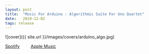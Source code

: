 ```yaml
---
layout: post
title:  "Music For Arduino : Algorithmic Suite For Uno Quartet"
date:   2019-12-02
tags: release
---
```

![cover]({{ site.url }}/images/covers/arduino_algo.jpg)

<a href="https://open.spotify.com/album/0ajGh2w62VtXm3t6qhMuqe?si=W8jUmuB6QBu3I8IayHOu7w"> Spotify</a>
&emsp;&emsp;
<a href="https://music.apple.com/us/album/music-for-arduino-algorithmic-suite-for-uno-quartet-ep/1489987231"> Apple Music</a>
